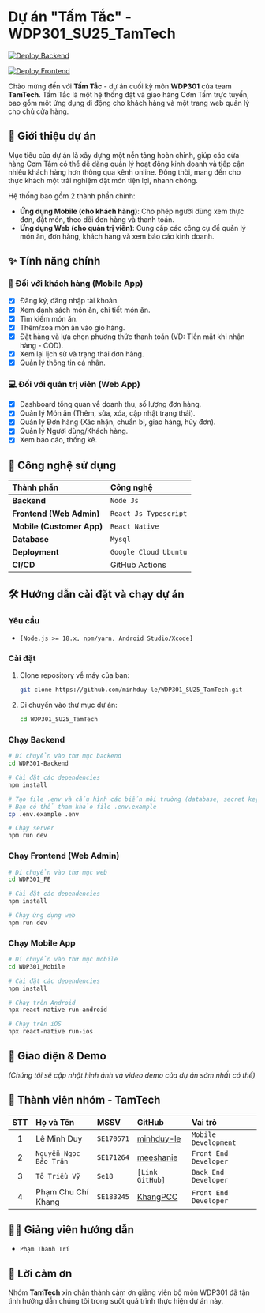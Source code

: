 # Dự án "Tấm Tắc" - WDP301_SU25_TamTech

[![Deploy Backend](https://github.com/minhduy-le/WDP301_SU25_TamTech/actions/workflows/deploy-backend.yml/badge.svg)](https://github.com/minhduy-le/WDP301_SU25_TamTech/actions/workflows/deploy-backend.yml)

[![Deploy Frontend](https://github.com/minhduy-le/WDP301_SU25_TamTech/actions/workflows/deploy-front-end.yml/badge.svg)](https://github.com/minhduy-le/WDP301_SU25_TamTech/actions/workflows/deploy-front-end.yml)

Chào mừng đến với **Tấm Tắc** - dự án cuối kỳ môn **WDP301** của team **TamTech**. Tấm Tắc là một hệ thống đặt và giao hàng Cơm Tấm trực tuyến, bao gồm một ứng dụng di động cho khách hàng và một trang web quản lý cho chủ cửa hàng.

## 📝 Giới thiệu dự án

Mục tiêu của dự án là xây dựng một nền tảng hoàn chỉnh, giúp các cửa hàng Cơm Tấm có thể dễ dàng quản lý hoạt động kinh doanh và tiếp cận nhiều khách hàng hơn thông qua kênh online. Đồng thời, mang đến cho thực khách một trải nghiệm đặt món tiện lợi, nhanh chóng.

Hệ thống bao gồm 2 thành phần chính:

- **Ứng dụng Mobile (cho khách hàng)**: Cho phép người dùng xem thực đơn, đặt món, theo dõi đơn hàng và thanh toán.
- **Ứng dụng Web (cho quản trị viên)**: Cung cấp các công cụ để quản lý món ăn, đơn hàng, khách hàng và xem báo cáo kinh doanh.

## ✨ Tính năng chính

### 📱 Đối với khách hàng (Mobile App)

- [x] Đăng ký, đăng nhập tài khoản.
- [x] Xem danh sách món ăn, chi tiết món ăn.
- [x] Tìm kiếm món ăn.
- [x] Thêm/xóa món ăn vào giỏ hàng.
- [x] Đặt hàng và lựa chọn phương thức thanh toán (VD: Tiền mặt khi nhận hàng - COD).
- [x] Xem lại lịch sử và trạng thái đơn hàng.
- [x] Quản lý thông tin cá nhân.

### 💻 Đối với quản trị viên (Web App)

- [x] Dashboard tổng quan về doanh thu, số lượng đơn hàng.
- [x] Quản lý Món ăn (Thêm, sửa, xóa, cập nhật trạng thái).
- [x] Quản lý Đơn hàng (Xác nhận, chuẩn bị, giao hàng, hủy đơn).
- [x] Quản lý Người dùng/Khách hàng.
- [x] Xem báo cáo, thống kê.

## 🚀 Công nghệ sử dụng

| Thành phần                | Công nghệ             |
| :------------------------ | :-------------------- |
| **Backend**               | `Node Js`             |
| **Frontend (Web Admin)**  | `React Js Typescript` |
| **Mobile (Customer App)** | `React Native`        |
| **Database**              | `Mysql`               |
| **Deployment**            | `Google Cloud Ubuntu` |
| **CI/CD**                 | GitHub Actions        |

## 🛠️ Hướng dẫn cài đặt và chạy dự án

### Yêu cầu

- `[Node.js >= 18.x, npm/yarn, Android Studio/Xcode]`

### Cài đặt

1.  Clone repository về máy của bạn:
    ```bash
    git clone https://github.com/minhduy-le/WDP301_SU25_TamTech.git
    ```
2.  Di chuyển vào thư mục dự án:
    ```bash
    cd WDP301_SU25_TamTech
    ```

### Chạy Backend

```bash
# Di chuyển vào thư mục backend
cd WDP301-Backend

# Cài đặt các dependencies
npm install

# Tạo file .env và cấu hình các biến môi trường (database, secret keys,...)
# Bạn có thể tham khảo file .env.example
cp .env.example .env

# Chạy server
npm run dev
```

### Chạy Frontend (Web Admin)

```bash
# Di chuyển vào thư mục web
cd WDP301_FE

# Cài đặt các dependencies
npm install

# Chạy ứng dụng web
npm run dev
```

### Chạy Mobile App

```bash
# Di chuyển vào thư mục mobile
cd WDP301_Mobile

# Cài đặt các dependencies
npm install

# Chạy trên Android
npx react-native run-android

# Chạy trên iOS
npx react-native run-ios
```

## 📸 Giao diện & Demo

_(Chúng tôi sẽ cập nhật hình ảnh và video demo của dự án sớm nhất có thể)_

## 👥 Thành viên nhóm - TamTech

| STT | Họ và Tên              | MSSV       | GitHub                                                                      | Vai trò               |
| :-: | :--------------------- | :--------- | :-------------------------------------------------------------------------- | :-------------------- |
|  1  | Lê Minh Duy            | `SE170571` | [minhduy-le](https://www.google.com/search?q=https://github.com/minhduy-le) | `Mobile Development`  |
|  2  | `Nguyễn Ngọc Bảo Trân` | `SE171264` | [meeshanie](https://www.google.com/search?q=https://github.com/meeshanie)   | `Front End Developer` |
|  3  | `Tô Triều Vỹ`          | `Se18`     | `[Link GitHub]`                                                             | `Back End Developer`  |
|  4  | Phạm Chu Chí Khang     | `SE183245` | [KhangPCC](https://github.com/Darkvolcano)                                  | `Front End Developer` |

## 👨‍🏫 Giảng viên hướng dẫn

- `Phạm Thanh Trí`

## 🙏 Lời cảm ơn

Nhóm **TamTech** xin chân thành cảm ơn giảng viên bộ môn WDP301 đã tận tình hướng dẫn chúng tôi trong suốt quá trình thực hiện dự án này.
